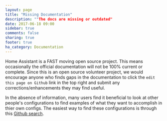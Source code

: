 ```yaml
---
layout: page
title: "Missing Documentation"
description: ""The docs are missing or outdated"
date: 2017-06-18 09:00
sidebar: true
comments: false
sharing: true
footer: true
ha_category: Documentation
---
```



Home Assistant is a FAST moving open source project.  This means occasionally the official documentation will not be 100% current or complete.  Since this is an open source volunteer project, we would encourage anyone who finds gaps in the documentation to click the `edit this page on Github` link in the top right and submit any corrections/enhancements they may find useful.

In the absence of information, many users find it beneficial to look at other people's configurations to find examples of what they want to accomplish in thier own configs.  The easiest way to find these configurations is through this [Github search](https://github.com/search?q=topic%3Ahome-assistant-config&type=Repositories).
